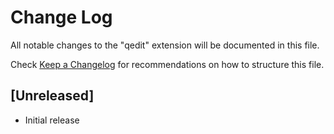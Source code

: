 # Change Log

All notable changes to the "qedit" extension will be documented in this file.

Check [Keep a Changelog](http://keepachangelog.com/) for recommendations on how to structure this file.

## [Unreleased]

- Initial release
